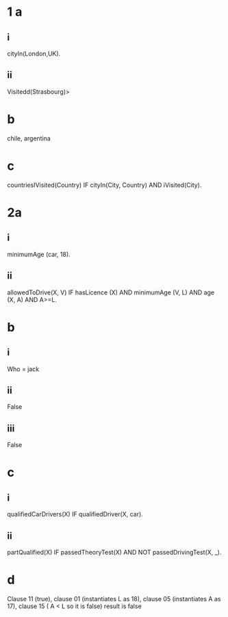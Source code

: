 # 1 a
## i
cityIn(London,UK).
## ii 
Visitedd(Strasbourg)>
# b
chile, argentina
# c
countriesIVisited(Country) IF cityIn(City, Country) AND iVisited(City).

# 2a
## i 
minimumAge (car, 18).
## ii
allowedToDrive(X, V) IF hasLicence (X) AND minimumAge (V, L) AND age (X, A) AND A>=L.
# b
## i
Who = jack
## ii
False
## iii
False
# c
## i
qualifiedCarDrivers(X) IF qualifiedDriver(X, car).
## ii
partQualified(X) IF passedTheoryTest(X) AND NOT passedDrivingTest(X, _).
# d
Clause 11 (true), clause 01 (instantiates L as 18), clause 05 (instantiates A
as 17), clause 15 ( A < L so it is false) result is false